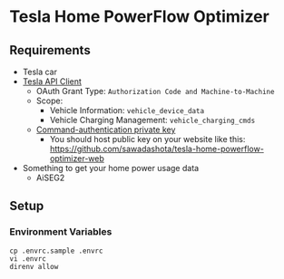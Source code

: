 # Tesla Home PowerFlow Optimizer

## Requirements

* Tesla car
* [Tesla API Client](https://developer.tesla.com/)
  * OAuth Grant Type: `Authorization Code and Machine-to-Machine`
  * Scope:
    * Vehicle Information: `vehicle_device_data`
    * Vehicle Charging Management: `vehicle_charging_cmds`
  * [Command-authentication private key](https://github.com/teslamotors/vehicle-command?tab=readme-ov-file#generating-a-command-authentication-private-key)
    * You should host public key on your website like this: https://github.com/sawadashota/tesla-home-powerflow-optimizer-web
* Something to get your home power usage data
  * AiSEG2

## Setup

### Environment Variables

```shell
cp .envrc.sample .envrc
vi .envrc
direnv allow
```
